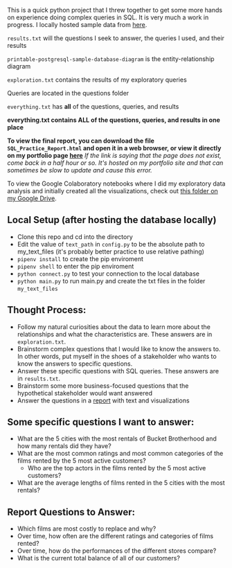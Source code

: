 This is a quick python project that I threw together to get some more hands on experience doing complex queries in SQL. It is very much a work in progress. I locally hosted sample data from [here](https://www.postgresqltutorial.com/postgresql-sample-database/).

`results.txt` will the questions I seek to answer, the queries I used, and their results

`printable-postgresql-sample-database-diagram` is the entity-relationship diagram

`exploration.txt` contains the results of my exploratory queries

Queries are located in the questions folder

`everything.txt` has **all** of the questions, queries, and results

**everything.txt contains ALL of the questions, queries, and results in one place**

**To view the final report, you can download the file `SQL_Practice_Report.html` and open it in a web browser, or view it directly on my portfolio page [here](https://cjakuc.github.io/PDFs/SQL_Practice_Report.html)** _If the link is saying that the page does not exist, come back in a half hour or so. It's hosted on my portfolio site and that can sometimes be slow to update and cause this error._

To view the Google Colaboratory notebooks where I did my exploratory data analysis and initially created all the visualizations, check out [this folder on my Google Drive](https://drive.google.com/drive/folders/103dp6GVmZI4ARcWXNXe5Pljn6O9ATq2r?usp=sharing).

## Local Setup (after hosting the database locally)
* Clone this repo and cd into the directory
* Edit the value of `text_path` in `config.py` to be the absolute path to my_text_files (it's probably better practice to use relative pathing)
* `pipenv install` to create the pip enviroment
* `pipenv shell` to enter the pip enviroment
* `python connect.py` to test your connection to the local database
* `python main.py` to run main.py and create the txt files in the folder `my_text_files`

## Thought Process:
* Follow my natural curiosities about the data to learn more about the relationships and what the characteristics are. These answers are in `exploration.txt`.
* Brainstorm complex questions that I would like to know the answers to. In other words, put myself in the shoes of a stakeholder who wants to know the answers to specific questions.
* Answer these specific questions with SQL queries. These answers are in `results.txt`.
* Brainstorm some more business-focused questions that the hypothetical stakeholder would want answered
* Answer the questions in a [report](https://cjakuc.github.io/PDFs/SQL_Practice_Report.html) with text and visualizations

## Some specific questions I want to answer:
* What are the 5 cities with the most rentals of Bucket Brotherhood and how many rentals did they have?
* What are the most common ratings and most common categories of the films rented by the 5 most active customers?
   * Who are the top actors in the films rented by the 5 most active customers?
* What are the average lengths of films rented in the 5 cities with the most rentals?

## Report Questions to Answer:
* Which films are most costly to replace and why?
* Over time, how often are the different ratings and categories of films rented?
* Over time, how do the performances of the different stores compare?
* What is the current total balance of all of our customers?
